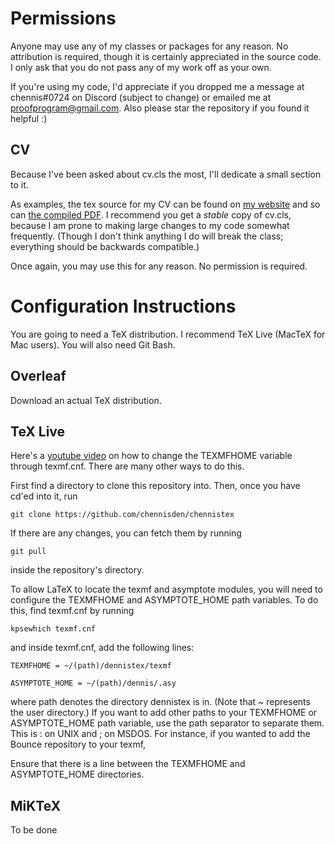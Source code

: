 # Permissions

Anyone may use any of my classes or packages for any reason. No attribution is required, though it is certainly appreciated in the source code. I only ask that you do not pass any of my work off as your own.

If you're using my code, I'd appreciate if you dropped me a message at chennis#0724 on Discord (subject to change) or emailed me at proofprogram@gmail.com. Also please star the repository if you found it helpful :)

## CV

Because I've been asked about cv.cls the most, I'll dedicate a small section to it.

As examples, the tex source for my CV can be found on [my website](https://www.geometryexplorer.xyz/texfiles/CV/cv.tex) and so can [the compiled PDF](https://www.geometryexplorer.xyz/texfiles/CV/cv.pdf). I recommend you get a *stable* copy of cv.cls, because I am prone to making large changes to my code somewhat frequently. (Though I don't think anything I do will break the class; everything should be backwards compatible.)

Once again, you may use this for any reason. No permission is required.

# Configuration Instructions

You are going to need a TeX distribution. I recommend TeX Live (MacTeX for Mac users). You will also need Git Bash.

## Overleaf

Download an actual TeX distribution.

## TeX Live

Here's a [youtube video](https://www.youtube.com/watch?v=x3f-hQyHjrE) on how to change the TEXMFHOME variable through texmf.cnf. There are many other ways to do this.

First find a directory to clone this repository into. Then, once you have cd'ed into it, run

	git clone https://github.com/chennisden/chennistex

If there are any changes, you can fetch them by running

	git pull

inside the repository's directory.

To allow LaTeX to locate the texmf and asymptote modules, you will need to configure the TEXMFHOME and ASYMPTOTE_HOME path variables. To do this, find texmf.cnf by running

	kpsewhich texmf.cnf

and inside texmf.cnf, add the following lines:

	TEXMFHOME = ~/(path)/dennistex/texmf

	ASYMPTOTE_HOME = ~/(path)/dennis/.asy

where path denotes the directory dennistex is in. (Note that ~ represents the user directory.) If you want to add other paths to your TEXMFHOME or ASYMPTOTE_HOME path variable, use the path separator to separate them. This is : on UNIX and ; on MSDOS. For instance, if you wanted to add the Bounce repository to your texmf,

Ensure that there is a line between the TEXMFHOME and ASYMPTOTE_HOME directories.

## MiKTeX

To be done
